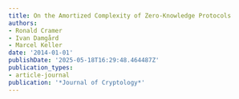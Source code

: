 ```yaml
---
title: On the Amortized Complexity of Zero-Knowledge Protocols
authors:
- Ronald Cramer
- Ivan Damgård
- Marcel Keller
date: '2014-01-01'
publishDate: '2025-05-18T16:29:48.464487Z'
publication_types:
- article-journal
publication: '*Journal of Cryptology*'
---
```

